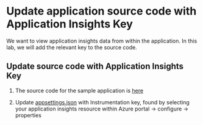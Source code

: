 # Update application source code with Application Insights Key

We want to view application insights data from within the application. In this lab, we will add the relevant key to the source code.

## Update source code with Application Insights Key

1. The source code for the sample application is [here](https://github.com/mcknz-insight/deploy-first-containerapp-terraform/tree/main/aspnet-core-dotnet-core)

2. Update [appsettings.json](https://github.com/mcknz-insight/deploy-first-containerapp-terraform/tree/main/aspnet-core-dotnet-core/appsettings.json#LL8-L10C4) with Instrumentation key, found by selecting your application insights resource within Azure portal ->  configure -> properties
